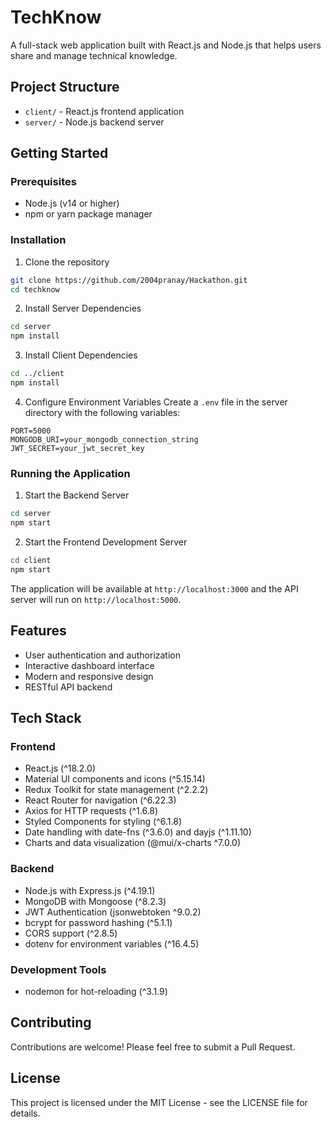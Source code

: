 # TechKnow

A full-stack web application built with React.js and Node.js that helps users share and manage technical knowledge.

## Project Structure

- `client/` - React.js frontend application
- `server/` - Node.js backend server

## Getting Started

### Prerequisites

- Node.js (v14 or higher)
- npm or yarn package manager

### Installation

1. Clone the repository
```bash
git clone https://github.com/2004pranay/Hackathon.git
cd techknow
```

2. Install Server Dependencies
```bash
cd server
npm install
```

3. Install Client Dependencies
```bash
cd ../client
npm install
```

4. Configure Environment Variables
Create a `.env` file in the server directory with the following variables:
```
PORT=5000
MONGODB_URI=your_mongodb_connection_string
JWT_SECRET=your_jwt_secret_key
```

### Running the Application

1. Start the Backend Server
```bash
cd server
npm start
```

2. Start the Frontend Development Server
```bash
cd client
npm start
```

The application will be available at `http://localhost:3000` and the API server will run on `http://localhost:5000`.

## Features

- User authentication and authorization
- Interactive dashboard interface
- Modern and responsive design
- RESTful API backend

## Tech Stack

### Frontend
- React.js (^18.2.0)
- Material UI components and icons (^5.15.14)
- Redux Toolkit for state management (^2.2.2)
- React Router for navigation (^6.22.3)
- Axios for HTTP requests (^1.6.8)
- Styled Components for styling (^6.1.8)
- Date handling with date-fns (^3.6.0) and dayjs (^1.11.10)
- Charts and data visualization (@mui/x-charts ^7.0.0)

### Backend
- Node.js with Express.js (^4.19.1)
- MongoDB with Mongoose (^8.2.3)
- JWT Authentication (jsonwebtoken ^9.0.2)
- bcrypt for password hashing (^5.1.1)
- CORS support (^2.8.5)
- dotenv for environment variables (^16.4.5)

### Development Tools
- nodemon for hot-reloading (^3.1.9)

## Contributing

Contributions are welcome! Please feel free to submit a Pull Request.

## License

This project is licensed under the MIT License - see the LICENSE file for details.
